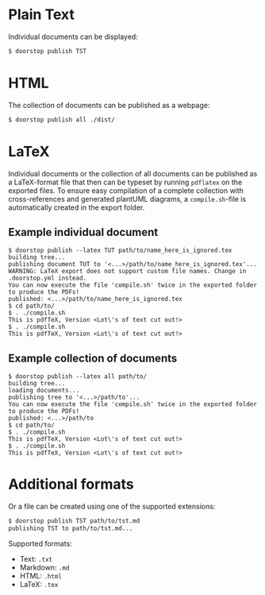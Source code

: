 # Plain Text

Individual documents can be displayed:

```sh
$ doorstop publish TST
```

# HTML

The collection of documents can be published as a webpage:

```sh
$ doorstop publish all ./dist/
```

# LaTeX

Individual documents or the collection of all documents can be published as a LaTeX-format file that then can be typeset by running ```pdflatex``` on the exported files. To ensure easy compilation of a complete collection with cross-references and generated plantUML diagrams, a ```compile.sh```-file is automatically created in the export folder.

## Example individual document
```
$ doorstop publish --latex TUT path/to/name_here_is_ignored.tex
building tree...
publishing document TUT to '<...>/path/to/name_here_is_ignored.tex'...
WARNING: LaTeX export does not support custom file names. Change in .doorstop.yml instead.
You can now execute the file 'compile.sh' twice in the exported folder to produce the PDFs!
published: <...>/path/to/name_here_is_ignored.tex
$ cd path/to/
$ . ./compile.sh
This is pdfTeX, Version <Lot\'s of text cut out!>
$ . ./compile.sh
This is pdfTeX, Version <Lot\'s of text cut out!>
```

## Example collection of documents
```
$ doorstop publish --latex all path/to/
building tree...
loading documents...
publishing tree to '<...>/path/to'...
You can now execute the file 'compile.sh' twice in the exported folder to produce the PDFs!
published: <...>/path/to
$ cd path/to/
$ . ./compile.sh
This is pdfTeX, Version <Lot\'s of text cut out!>
$ . ./compile.sh
This is pdfTeX, Version <Lot\'s of text cut out!>
```

# Additional formats

Or a file can be created using one of the supported extensions:

```sh
$ doorstop publish TST path/to/tst.md
publishing TST to path/to/tst.md...
```

Supported formats:

- Text: `.txt`
- Markdown: `.md`
- HTML: `.html`
- LaTeX: `.tex`
